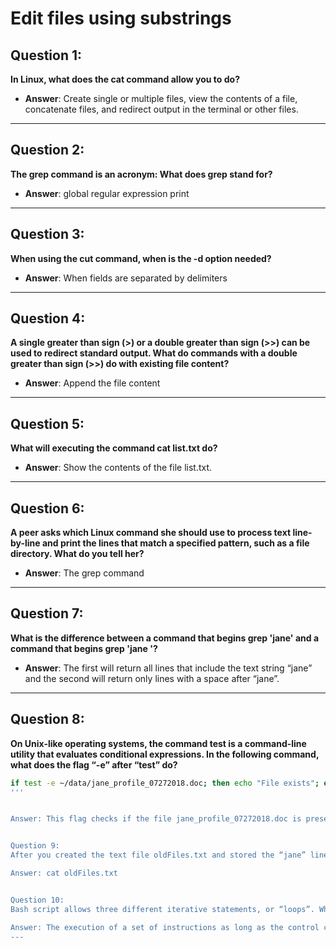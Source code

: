# Edit files using substrings


## Question 1:
**In Linux, what does the cat command allow you to do?**

- **Answer**: Create single or multiple files, view the contents of a file, concatenate files, and redirect output in the terminal or other files.

---

## Question 2:
**The grep command is an acronym: What does grep stand for?**

- **Answer**: global regular expression print

---

## Question 3:
**When using the cut command, when is the -d option needed?**

- **Answer**: When fields are separated by delimiters

---

## Question 4:
**A single greater than sign (>) or a double greater than sign (>>) can be used to redirect standard output. What do commands with a double greater than sign (>>) do with existing file content?**

- **Answer**: Append the file content

---

## Question 5:
**What will executing the command cat list.txt do?**

- **Answer**: Show the contents of the file list.txt.

---

## Question 6:
**A peer asks which Linux command she should use to process text line-by-line and print the lines that match a specified pattern, such as a file directory. What do you tell her?**

- **Answer**: The grep command

---

## Question 7:
**What is the difference between a command that begins grep 'jane' and a command that begins grep 'jane '?**

- **Answer**: The first will return all lines that include the text string “jane” and the second will return only lines with a space after “jane”.

---

## Question 8:
**On Unix-like operating systems, the command test is a command-line utility that evaluates conditional expressions. In the following command, what does the flag “-e” after “test” do?**

```bash
if test -e ~/data/jane_profile_07272018.doc; then echo "File exists"; else echo "File doesn't exist"; fi
'''


Answer: This flag checks if the file jane_profile_07272018.doc is present in the file system.


Question 9:
After you created the text file oldFiles.txt and stored the “jane” lines there, what command let you view the contents of the newly generated file?

Answer: cat oldFiles.txt


Question 10:
Bash script allows three different iterative statements, or “loops”. What is a “while” loop?

Answer: The execution of a set of instructions as long as the control condition remains true.
---

